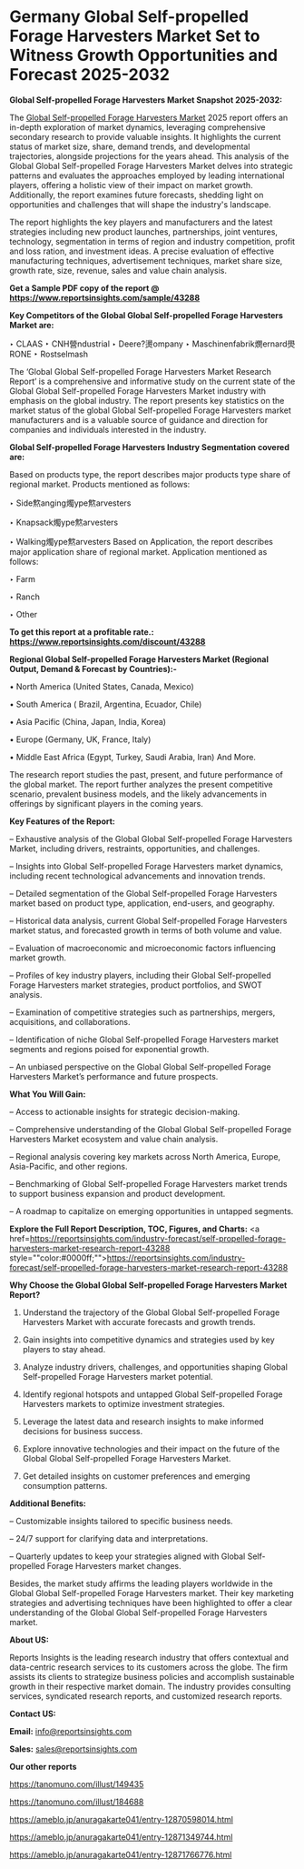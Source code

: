 # Germany Global Self-propelled Forage Harvesters Market Set to Witness Growth Opportunities and Forecast 2025-2032

<strong>Global Self-propelled Forage Harvesters Market Snapshot 2025-2032:</strong>

The <a href=https://www.reportsinsights.com/sample/43288>Global Self-propelled Forage Harvesters Market</a> 2025 report offers an in-depth exploration of market dynamics, leveraging comprehensive secondary research to provide valuable insights. It highlights the current status of market size, share, demand trends, and developmental trajectories, alongside projections for the years ahead. This analysis of the Global Global Self-propelled Forage Harvesters Market delves into strategic patterns and evaluates the approaches employed by leading international players, offering a holistic view of their impact on market growth. Additionally, the report examines future forecasts, shedding light on opportunities and challenges that will shape the industry's landscape.

The report highlights the key players and manufacturers and the latest strategies including new product launches, partnerships, joint ventures, technology, segmentation in terms of region and industry competition, profit and loss ration, and investment ideas. A precise evaluation of effective manufacturing techniques, advertisement techniques, market share size, growth rate, size, revenue, sales and value chain analysis.

<strong>Get a Sample PDF copy of the report @ <a href=https://www.reportsinsights.com/sample/43288 style=color:#0000ff;>https://www.reportsinsights.com/sample/43288</a></strong>

<strong>Key Competitors of the Global Global Self-propelled Forage Harvesters Market are:</strong>

‣ CLAAS
‣   CNH營ndustrial
‣   Deere?燙ompany
‣   Maschinenfabrik燘ernard燢RONE
‣   Rostselmash

The ‘Global Global Self-propelled Forage Harvesters Market Research Report’ is a comprehensive and informative study on the current state of the Global Global Self-propelled Forage Harvesters Market industry with emphasis on the global industry. The report presents key statistics on the market status of the global Global Self-propelled Forage Harvesters market manufacturers and is a valuable source of guidance and direction for companies and individuals interested in the industry.

<strong>Global Self-propelled Forage Harvesters Industry Segmentation covered are:</strong>

Based on products type, the report describes major products type share of regional market. Products mentioned as follows:

‣ Side燞anging燭ype燞arvesters

‣ Knapsack燭ype燞arvesters

‣ Walking燭ype燞arvesters
Based on Application, the report describes major application share of regional market. Application mentioned as follows:

‣ Farm

‣ Ranch

‣ Other

<strong>To get this report at a profitable rate.: <a href=https://www.reportsinsights.com/discount/43288 style=color:#0000ff;>https://www.reportsinsights.com/discount/43288</a></strong>

<strong>Regional Global Self-propelled Forage Harvesters Market (Regional Output, Demand &amp; Forecast by Countries):-</strong>

• North America (United States, Canada, Mexico)

• South America ( Brazil, Argentina, Ecuador, Chile)

• Asia Pacific (China, Japan, India, Korea)

• Europe (Germany, UK, France, Italy)

• Middle East Africa (Egypt, Turkey, Saudi Arabia, Iran) And More.

The research report studies the past, present, and future performance of the global market. The report further analyzes the present competitive scenario, prevalent business models, and the likely advancements in offerings by significant players in the coming years.

<strong>Key Features of the Report:</strong>

– Exhaustive analysis of the Global Global Self-propelled Forage Harvesters Market, including drivers, restraints, opportunities, and challenges.

– Insights into Global Self-propelled Forage Harvesters market dynamics, including recent technological advancements and innovation trends.

– Detailed segmentation of the Global Self-propelled Forage Harvesters market based on product type, application, end-users, and geography.

– Historical data analysis, current Global Self-propelled Forage Harvesters market status, and forecasted growth in terms of both volume and value.

– Evaluation of macroeconomic and microeconomic factors influencing market growth.

– Profiles of key industry players, including their Global Self-propelled Forage Harvesters market strategies, product portfolios, and SWOT analysis.

– Examination of competitive strategies such as partnerships, mergers, acquisitions, and collaborations.

– Identification of niche Global Self-propelled Forage Harvesters market segments and regions poised for exponential growth.

– An unbiased perspective on the Global Global Self-propelled Forage Harvesters Market’s performance and future prospects.

<strong>What You Will Gain:</strong>

– Access to actionable insights for strategic decision-making.

– Comprehensive understanding of the Global Global Self-propelled Forage Harvesters Market ecosystem and value chain analysis.

– Regional analysis covering key markets across North America, Europe, Asia-Pacific, and other regions.

– Benchmarking of Global Self-propelled Forage Harvesters market trends to support business expansion and product development.

– A roadmap to capitalize on emerging opportunities in untapped segments.

<strong>Explore the Full Report Description, TOC, Figures, and Charts:</strong>
<a href=https://reportsinsights.com/industry-forecast/self-propelled-forage-harvesters-market-research-report-43288 style=""color:#0000ff;"">https://reportsinsights.com/industry-forecast/self-propelled-forage-harvesters-market-research-report-43288</a>

<strong>Why Choose the Global Global Self-propelled Forage Harvesters Market Report?</strong>

1. Understand the trajectory of the Global Global Self-propelled Forage Harvesters Market with accurate forecasts and growth trends.

2. Gain insights into competitive dynamics and strategies used by key players to stay ahead.

3. Analyze industry drivers, challenges, and opportunities shaping Global Self-propelled Forage Harvesters market potential.

4. Identify regional hotspots and untapped Global Self-propelled Forage Harvesters markets to optimize investment strategies.

5. Leverage the latest data and research insights to make informed decisions for business success.

6. Explore innovative technologies and their impact on the future of the Global Global Self-propelled Forage Harvesters Market.

7. Get detailed insights on customer preferences and emerging consumption patterns.

<strong>Additional Benefits:</strong>

– Customizable insights tailored to specific business needs.

– 24/7 support for clarifying data and interpretations.

– Quarterly updates to keep your strategies aligned with Global Self-propelled Forage Harvesters market changes.

Besides, the market study affirms the leading players worldwide in the Global Global Self-propelled Forage Harvesters market. Their key marketing strategies and advertising techniques have been highlighted to offer a clear understanding of the Global Global Self-propelled Forage Harvesters market.

<strong><strong>About US</strong>:</strong>

Reports Insights is the leading research industry that offers contextual and data-centric research services to its customers across the globe. The firm assists its clients to strategize business policies and accomplish sustainable growth in their respective market domain. The industry provides consulting services, syndicated research reports, and customized research reports.

<strong>Contact US:</strong>

<p class=><b>Email:</b> <a href=mailto:info@reportsinsights.com>info@reportsinsights.com</a></p>
<p class=><b>Sales:</b> <a href=mailto:sales@reportsinsights.com>sales@reportsinsights.com</a></p>

<strong>Our other reports</strong>

<a href=https://tanomuno.com/illust/149435>https://tanomuno.com/illust/149435</a>

<a href=https://tanomuno.com/illust/184688>https://tanomuno.com/illust/184688</a>

<a href=https://ameblo.jp/anuragakarte041/entry-12870598014.html>https://ameblo.jp/anuragakarte041/entry-12870598014.html</a>

<a href=https://ameblo.jp/anuragakarte041/entry-12871349744.html>https://ameblo.jp/anuragakarte041/entry-12871349744.html</a>

<a href=https://ameblo.jp/anuragakarte041/entry-12871766776.html>https://ameblo.jp/anuragakarte041/entry-12871766776.html</a>

